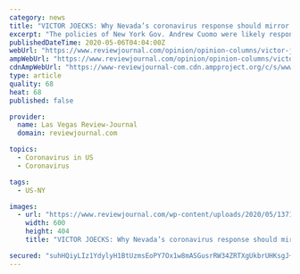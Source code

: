 ```yaml
---
category: news
title: "VICTOR JOECKS: Why Nevada’s coronavirus response should mirror Florida, not New York"
excerpt: "The policies of New York Gov. Andrew Cuomo were likely responsible for thousands of coronavirus deaths. You wouldn’t know if from the media’s coverage of his response."
publishedDateTime: 2020-05-06T04:04:00Z
webUrl: "https://www.reviewjournal.com/opinion/opinion-columns/victor-joecks/victor-joecks-why-nevadas-coronavirus-response-should-mirror-florida-not-new-york-2022023/"
ampWebUrl: "https://www.reviewjournal.com/opinion/opinion-columns/victor-joecks/victor-joecks-why-nevadas-coronavirus-response-should-mirror-florida-not-new-york-2022023/amp/"
cdnAmpWebUrl: "https://www-reviewjournal-com.cdn.ampproject.org/c/s/www.reviewjournal.com/opinion/opinion-columns/victor-joecks/victor-joecks-why-nevadas-coronavirus-response-should-mirror-florida-not-new-york-2022023/amp/"
type: article
quality: 68
heat: 68
published: false

provider:
  name: Las Vegas Review-Journal
  domain: reviewjournal.com

topics:
  - Coronavirus in US
  - Coronavirus

tags:
  - US-NY

images:
  - url: "https://www.reviewjournal.com/wp-content/uploads/2020/05/13711317_web1_sisolak4.jpg?w=600"
    width: 600
    height: 404
    title: "VICTOR JOECKS: Why Nevada’s coronavirus response should mirror Florida, not New York"

secured: "suhHQiyLIz1YdylyH1BtUzmsEoPY7Ox1w8mASGusrRW34ZRTXgUkbrUHKsgJ+XHWi7/UCVH/hewVT4hRTN3+5d8ktlPlbXBR+4IRfuTSSmIHG0j/wXj3cMNSzXd7kmND6OK48V8HRl3lwbOZCTj5miUTT4Pvdm1WfV9AZ/h1c85oyFO+QjUfskwevZofk4vO8uA5z+ovbxDbvJU3EEYfL4gcH+VNtrv4ttC4mymnv9KOm7445tlTD10yYhg2ioANLM+Vk3/HkWckx9XZiECyM5kyeuo+8s9mgPVtSMvjyEy0Gl8kBVr4FpaZR/4f/oLRnIjOMEinR79I2xto784JoJtZv44IAoH7Y1/eKcG0rf7i1Hrbc3bOps8yJoHPpwUSQmR9zfMIB18juKS5KAV6VxSl2WUnQvlIR9kYJnHIUbst7E48PkAAZsCtigmCzyrueYr03GANRnl5X5xqSYEdvOAMKXWC76FMNzyzYHXdSBw=;b+Ds/JAikesttCf2uc2iVQ=="
---
```


